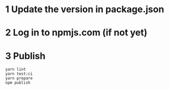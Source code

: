 # 1 Update the version in package.json

# 2 Log in to npmjs.com (if not yet)

# 3 Publish

```
yarn lint
yarn test:ci
yarn prepare
npm publish
```
